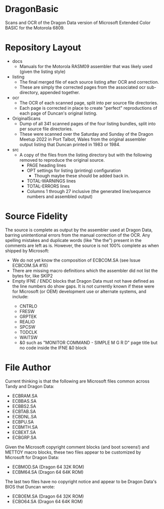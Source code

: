 # DragonBasic
Scans and OCR of the Dragon Data version of Microsoft Extended Color BASIC for the Motorola 6809.

# Repository Layout
- docs
  - Manuals for the Motorola RASM09 assembler that was likely used (given the listing style)
- listing
  - The final merged file of each source listing after OCR and correction.
  - These are simply the corrected pages from the associated ocr sub-directory, appended together.
- ocr
  - The OCR of each scanned page, split into per source file directories.
  - Each page is corrected in place to create "perfect" reproductions of each page of Duncan's original listing.
- OriginalScans
  - Dump of all 341 scanned pages of the four listing bundles, split into per source file directories.
  - These were scanned over the Saturday and Sunday of the Dragon Meetup 2022 in Port Talbot, Wales from the original assembler output listing that Duncan printed in 1983 or 1984.
- src
  - A copy of the files from the listing directory but with the following removed to reproduce the original source.
    - PAGE heading lines
    - OPT settings for listing (printing) configuration
      - Though maybe these should be added back in.
    - TOTAL-WARNINGS lines
    - TOTAL-ERRORS lines
    - Columns 1 through 27 inclusive (the generated line/sequence numbers and assembled output)

# Source Fidelity
The source is complete as output by the assembler used at Dragon Data, barring unintentional errors from the manual correction of the OCR. Any spelling mistakes and duplicate words (like "the the") present in the comments are left as is. However, the source is not 100% complete as when shipped by Microsoft:
- We do not yet know the composition of ECBCOM.SA (see Issue ECBCOM.SA #15)
- There are missing macro definitions which the assembler did not list the bytes for, like SKIP2
- Empty IFNE <cconditional> / ENDC blocks that Dragon Data must not have defined as the line numbers do show gaps. It is not currently known if these were for Microsoft (or OEM) development use or alternate systems, and include:
  - CNTRLO
  - FRESW
  - GRPTEK
  - REALIO
  - SPCSW
  - TODCLK
  - WAITSW
  - &0 such as "MONITOR COMMAND - SIMPLE M G R D" page title but no code inside the IFNE &0 block

# File Author
Current thinking is that the following are Microsoft files common across Tandy and Dragon Data:
- ECBRAM.SA
- ECBBAS.SA
- ECBBS2.SA
- ECBTAB.SA
- ECBDNL.SA
- ECBPU.SA
- ECBMTH.SA
- ECBEXT.SA
- ECBGRP.SA
  
Given the Microsoft copyright comment blocks (and boot screens!) and METTOY macro blocks, these two files appear to be customized by Microsoft for Dragon Data:
- ECBMOD.SA (Dragon 64 32K ROM)
- ECBM64.SA (Dragon 64 64K ROM)
  
The last two files have no copyright notice and appear to be Dragon Data's BIOS that Duncan wrote:
- ECBOEM.SA (Dragon 64 32K ROM)
- ECBO64.SA (Dragon 64 64K ROM)
  
